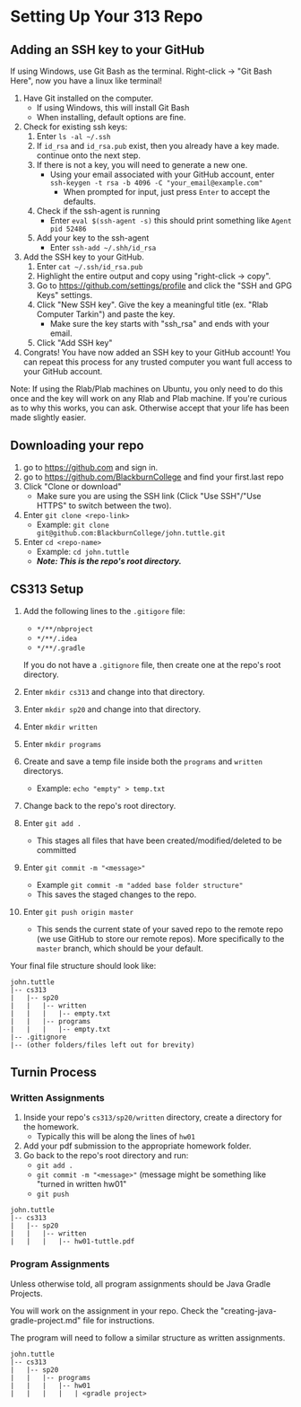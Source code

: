 # Setting Up Your 313 Repo

## Adding an SSH key to your GitHub

If using Windows, use Git Bash as the terminal. Right-click -> "Git Bash Here", now you have a
linux like terminal!

1. Have Git installed on the computer.
   - If using Windows, this will install Git Bash
   - When installing, default options are fine.
1. Check for existing ssh keys:
   1. Enter `ls -al ~/.ssh`
   1. If `id_rsa` and `id_rsa.pub` exist, then you already have a key made.
   continue onto the next step.
   1. If there is not a key, you will need to generate a new one.
      - Using your email associated with your GitHub account, enter `ssh-keygen -t rsa -b 4096 -C "your_email@example.com"`
        - When prompted for input, just press `Enter` to accept the defaults.
   1. Check if the ssh-agent is running
      - Enter `eval $(ssh-agent -s)` this should print something like `Agent pid 52486`
   1. Add your key to the ssh-agent
      - Enter `ssh-add ~/.shh/id_rsa`
1. Add the SSH key to your GitHub.
   1. Enter `cat ~/.ssh/id_rsa.pub`
   1. Highlight the entire output and copy using "right-click -> copy".
   1. Go to https://github.com/settings/profile and click the "SSH and GPG Keys" settings.
   1. Click "New SSH key". Give the key a meaningful title (ex. "Rlab Computer Tarkin") and paste
  the key.
      - Make sure the key starts with "ssh_rsa" and ends with your email.
   1. Click "Add SSH key"
1. Congrats! You have now added an SSH key to your GitHub account! You can repeat this process for any
trusted computer you want full access to your GitHub account.

Note: If using the Rlab/Plab machines on Ubuntu, you only need to do this once and the key will work
on any Rlab and Plab machine. If you're curious as to why this works, you can ask. Otherwise accept
that your life has been made slightly easier.

## Downloading your repo

1. go to https://github.com and sign in.
1. go to https://github.com/BlackburnCollege and find your first.last repo
1. Click "Clone or download"
   - Make sure you are using the SSH link (Click "Use SSH"/"Use HTTPS" to switch between the two).
1. Enter `git clone <repo-link>`
   - Example: `git clone git@github.com:BlackburnCollege/john.tuttle.git`
1. Enter `cd <repo-name>`
   - Example: `cd john.tuttle`
   - ***Note: This is the repo's root directory.***

## CS313 Setup

1. Add the following lines to the `.gitigore` file:
   - `*/**/nbproject`
   - `*/**/.idea`
   - `*/**/.gradle`
   
   If you do not have a `.gitignore` file, then create one at the repo's root directory.
1. Enter `mkdir cs313` and change into that directory.
1. Enter `mkdir sp20` and change into that directory.
1. Enter `mkdir written`
1. Enter `mkdir programs`
1. Create and save a temp file inside both the `programs` and `written` directorys.
   - Example: `echo "empty" > temp.txt`
1. Change back to the repo's root directory.
1. Enter `git add .`
   - This stages all files that have been created/modified/deleted to be committed
1. Enter `git commit -m "<message>"`
   - Example `git commit -m "added base folder structure"`
   - This saves the staged changes to the repo.
1. Enter `git push origin master`
   - This sends the current state of your saved repo to the remote repo (we use GitHub to store 
   our remote repos). More specifically to the `master` branch, which should be your default.

Your final file structure should look like:

```
john.tuttle
|-- cs313
|   |-- sp20
|   |   |-- written
|   |   |   |-- empty.txt
|   |   |-- programs
|   |   |   |-- empty.txt
|-- .gitignore
|-- (other folders/files left out for brevity)
```

## Turnin Process

### Written Assignments

1. Inside your repo's `cs313/sp20/written` directory, create a directory for the homework.
   - Typically this will be along the lines of `hw01`
2. Add your pdf submission to the appropriate homework folder.
3. Go back to the repo's root directory and run:
   - `git add .`
   - `git commit -m "<message>"` (message might be something like "turned in written hw01"
   - `git push`

```
john.tuttle
|-- cs313
|   |-- sp20
|   |   |-- written
|   |   |   |-- hw01-tuttle.pdf
```

### Program Assignments

Unless otherwise told, all program assignments should be Java Gradle Projects.

You will work on the assignment in your repo. Check the "creating-java-gradle-project.md" file
for instructions.

The program will need to follow a similar structure as written assignments.

```
john.tuttle
|-- cs313
|   |-- sp20
|   |   |-- programs
|   |   |   |-- hw01
|   |   |   |   | <gradle project>

